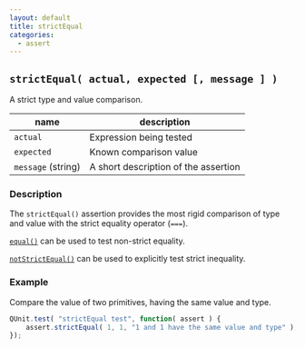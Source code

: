 ```yaml
---
layout: default
title: strictEqual
categories:
  - assert
---
```


## `strictEqual( actual, expected [, message ] )`

A strict type and value comparison.

| name               | description                          |
|--------------------|--------------------------------------|
| `actual`           | Expression being tested              |
| `expected`         | Known comparison value               |
| `message` (string) | A short description of the assertion |

### Description

The `strictEqual()` assertion provides the most rigid comparison of type and value with the strict equality operator (`===`).

<a href="/equal/">`equal()`</a> can be used to test non-strict equality.

<a href="/notStrictEqual/">`notStrictEqual()`</a> can be used to explicitly test strict inequality.

### Example

Compare the value of two primitives, having the same value and type.

```js
QUnit.test( "strictEqual test", function( assert ) {
	assert.strictEqual( 1, 1, "1 and 1 have the same value and type" );
});
```
